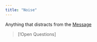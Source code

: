 ```yaml
---
title: "Noise"
---
```

Anything that distracts from the [Message](Message.md)


>[!Open Questions]
>